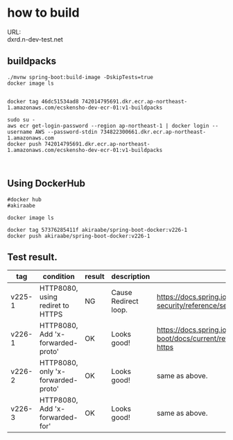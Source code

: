# how to build

URL:  
dxrd.n-dev-test.net


## buildpacks

```
./mvnw spring-boot:build-image -DskipTests=true
docker image ls


docker tag 46dc51534ad8 742014795691.dkr.ecr.ap-northeast-1.amazonaws.com/ecskensho-dev-ecr-01:v1-buildpacks

sudo su -
aws ecr get-login-password --region ap-northeast-1 | docker login --username AWS --password-stdin 734822300661.dkr.ecr.ap-northeast-1.amazonaws.com
docker push 742014795691.dkr.ecr.ap-northeast-1.amazonaws.com/ecskensho-dev-ecr-01:v1-buildpacks



```
## Using DockerHub
```
#docker hub
#akiraabe

docker image ls

docker tag 57376285411f akiraabe/spring-boot-docker:v226-1
docker push akiraabe/spring-boot-docker:v226-1
```

## Test result.
| tag     | condition                            | result | description          | references                                                                                         |
|---------|--------------------------------------|--------|----------------------|----------------------------------------------------------------------------------------------------|
| v225-1  | HTTP8080, using rediret to HTTPS     | NG     | Cause Redirect loop. | https://docs.spring.io/spring-security/reference/servlet/exploits/http.html#servlet-http-redirect  |
| v226-1  | HTTP8080, Add 'x-forwarded-proto'    | OK     | Looks good!          | https://docs.spring.io/spring-boot/docs/current/reference/html/howto.html#howto.security.enable-https  |
| v226-2  | HTTP8080, only 'x-forwarded-proto'   | OK     | Looks good!          | same as above. |
| v226-3  | HTTP8080, Add  'x-forwarded-for'     | OK     | Looks good!          | same as above. |